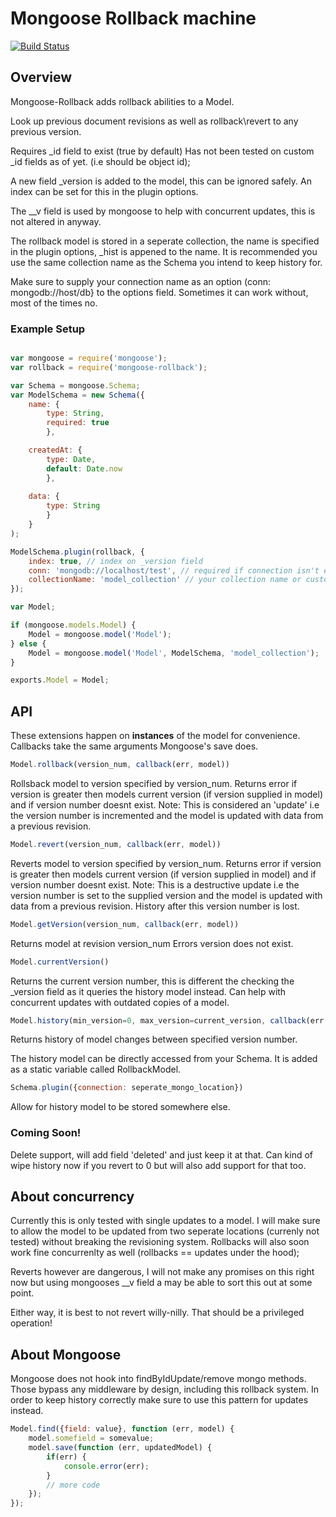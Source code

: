 Mongoose Rollback machine 
=========================

[![Build Status](https://travis-ci.org/Snkz/mongoose-rollback.svg?branch=master)](https://travis-ci.org/Snkz/mongoose-rollback)

## Overview
Mongoose-Rollback adds rollback abilities to a Model.

Look up previous document revisions as well as rollback\revert to any previous version.

Requires _id field to exist (true by default) Has not been tested on custom _id fields as of yet. (i.e should be object id);

A new field _version is added to the model, this can be ignored safely. An index can be set for this in the plugin options.

The \_\_v field is used by mongoose to help with concurrent updates, this is not altered in anyway.

The rollback model is stored in a seperate collection, the name is specified in the plugin options, \_hist is appened to the name. It is recommended you use the same collection name as the Schema you intend to keep history for.

Make sure to supply your connection name as an option (conn: mongodb://host/db} to the options field. Sometimes it can work without, most of the times no.

### Example Setup
```javascript

var mongoose = require('mongoose');
var rollback = require('mongoose-rollback');

var Schema = mongoose.Schema;
var ModelSchema = new Schema({
    name: {
        type: String,
        required: true
        },

    createdAt: {
        type: Date,
        default: Date.now
        },
    
    data: {
        type: String
        }
    }
);

ModelSchema.plugin(rollback, {
    index: true, // index on _version field
    conn: 'mongodb://localhost/test', // required if connection isn't explict
    collectionName: 'model_collection' // your collection name or custom collection
});

var Model;

if (mongoose.models.Model) {
    Model = mongoose.model('Model');
} else {
    Model = mongoose.model('Model', ModelSchema, 'model_collection');
}

exports.Model = Model;
```
## API
These extensions happen on <b>instances</b> of the model for convenience.
Callbacks take the same arguments Mongoose's save does.
```javascript
Model.rollback(version_num, callback(err, model))
```
Rollsback model to version specified by version_num. Returns error if version is greater then models current version (if version supplied in model) and if version number doesnt exist. Note: This is considered an 'update' i.e the version number is incremented and the model is updated with data from a previous revision.
```javascript
Model.revert(version_num, callback(err, model))
```
Reverts model to version specified by version_num. Returns error if version is greater then models current version (if version supplied in model) and if version number doesnt exist. Note: This is a destructive update  i.e the version number is set to the supplied version  and the model is updated with data from a previous revision. History after this version number is lost.

```javascript
Model.getVersion(version_num, callback(err, model))
```
Returns model at revision version_num Errors version does not exist.
```javascript
Model.currentVersion() 
```
Returns the current version number, this is different the checking the \_version field as it queries the history model instead. Can help with concurrent updates with outdated copies of a model.
```javascript
Model.history(min_version=0, max_version=current_version, callback(err, model_array))
```
Returns history of model changes between specified version number.

The history model can be directly accessed from your Schema. It is added as a static variable called RollbackModel.

```javascript
Schema.plugin({connection: seperate_mongo_location})
```
Allow for history model to be stored somewhere else.


### Coming Soon!
Delete support, will add field 'deleted' and just keep it at that. Can kind of wipe history now if you revert to 0 but will also add support for that too.

## About concurrency
Currently this is only tested with single updates to a model. I will make sure to allow the model to be updated from two seperate locations (currenly not tested) without breaking the revisioning system. Rollbacks will also soon work fine concurrenlty as well (rollbacks == updates under the hood);

Reverts however are dangerous, I will not make any promises on this right now but using mongooses \_\_v field a may be able to sort this out at some point.

Either way, it is best to not revert willy-nilly. That should be a privileged operation!

## About Mongoose
Mongoose does not hook into findByIdUpdate/remove mongo methods. Those bypass any middleware by design, including this rollback system. In order to keep history correctly make sure to use this pattern for updates instead.

```javascript
Model.find({field: value}, function (err, model) {
    model.somefield = somevalue;
    model.save(function (err, updatedModel) {
        if(err) {
            console.error(err);
        }
        // more code
    });
});
```
